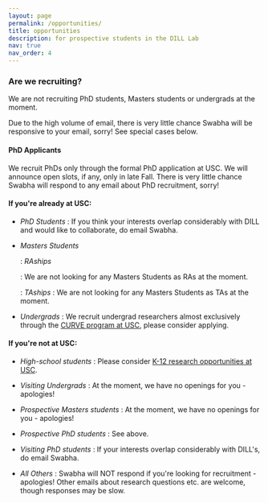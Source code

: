 ```yaml
---
layout: page
permalink: /opportunities/
title: opportunities
description: for prospective students in the DILL Lab
nav: true
nav_order: 4
---
```


### Are we recruiting?

We are not recruiting PhD students, Masters students or undergrads at the moment.

<!-- Yes, we are actively recruiting PhD students in this 🍁 Fall!
<!-- Please keep an eye out for the [announcement of admissions for the PhD Program](https://www.cs.usc.edu/ph-d-application-information/). -->
<!-- Please see below to figure out if [your research interests align with ours](/publications/), and apply to the [USC PhD Admissions](https://www.cs.usc.edu/ph-d-application-information/) by ⚡ [Dec 15th, 2023](https://days.to/until/15-december) and select [Swabha](https://www.cs.usc.edu/directory/faculty/profile/?lname=Swayamdipta&fname=Swabha) as a potential advisor. USC has waived GRE scores for graduate admissions and offers [fee waivers](https://gradadm.usc.edu/lightboxes/us-students-fee-waivers/) to select applicants. -->
<!-- ### Should you send Swabha an email? -->

Due to the high volume of email, there is very <span class="emphasized">little chance Swabha will be responsive to your email, sorry!</span> See special cases below.
&nbsp;

#### PhD Applicants

We recruit PhDs only through the formal PhD application at USC. We will announce open slots, if any, only in late Fall. There is very little chance Swabha will respond to any email about PhD recruitment, sorry!

<!-- We carefully consider every single PhD application we receive. -->
<!-- However, if you do email Swabha, drop in a few lines about your past research, and why you're interested in working with the DILL Lab. -->
<!-- Swabha will definitely read your email if and when she sees your application. 👀 -->

#### If you're already at USC:

  - _PhD Students_
    : If you think your interests overlap considerably with DILL and would like to collaborate, do email Swabha.

  - _Masters Students_

    : _RAships_
      <!-- : We are looking to recruit motivated Masters students in <span class="emphasized">Fall 2024</span>. If interested in our lab, **please fill out [this form](https://docs.google.com/forms/d/e/1FAIpQLSd1hAoKEkVtzmY2dbgENi8ob47eq7rmoIfyjWrXJ9czMoRAfg/viewform?usp=sf_link)**. <span class="emphasized">Swabha will NOT respond to any emails</span>, sorry! Also, do consider enrolling for Swabha's class [CSCI-544 Applied NLP](https://swabhs.com/new_teaching/) in Fall'24, which might lead to collaborations. -->
      : We are not looking for any Masters Students as RAs at the moment.

    : _TAships_
      : We are not looking for any Masters Students as TAs at the moment.

  - _Undergrads_
      : We recruit undergrad researchers almost exclusively through the [CURVE program at USC](https://viterbiundergrad.usc.edu/research/curve/research-positions/computer-science/), please consider applying.

#### If you're not at USC:

  - _High-school students_
    : Please consider [K-12 research opportunities at USC](https://www.cs.usc.edu/k-12-outreach/).

  - _Visiting Undergrads_
    : At the moment, we have no openings for you - apologies!

  - _Prospective Masters students_
    : At the moment, we have no openings for you - apologies!

  - _Prospective PhD students_
    : See above.

  - _Visiting PhD students_
    : If your interests overlap considerably with DILL's, do email Swabha.

  - _All Others_
    : Swabha will NOT respond if you're looking for recruitment - apologies! Other emails about research questions etc. are welcome, though responses may be slow.


